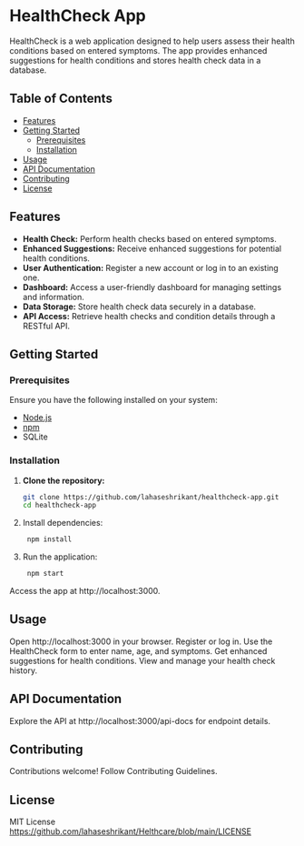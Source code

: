 # HealthCheck App

HealthCheck is a web application designed to help users assess their health conditions based on entered symptoms. The app provides enhanced suggestions for health conditions and stores health check data in a database.

## Table of Contents
- [Features](#features)
- [Getting Started](#getting-started)
  - [Prerequisites](#prerequisites)
  - [Installation](#installation)
- [Usage](#usage)
- [API Documentation](#api-documentation)
- [Contributing](#contributing)
- [License](#license)

## Features

- **Health Check:** Perform health checks based on entered symptoms.
- **Enhanced Suggestions:** Receive enhanced suggestions for potential health conditions.
- **User Authentication:** Register a new account or log in to an existing one.
- **Dashboard:** Access a user-friendly dashboard for managing settings and information.
- **Data Storage:** Store health check data securely in a database.
- **API Access:** Retrieve health checks and condition details through a RESTful API.

## Getting Started

### Prerequisites

Ensure you have the following installed on your system:

- [Node.js](https://nodejs.org/)
- [npm](https://www.npmjs.com/)
- SQLite

### Installation

1. **Clone the repository:**

   ```bash
   git clone https://github.com/lahaseshrikant/healthcheck-app.git
   cd healthcheck-app 
   
2. Install dependencies:
   
   ```bash
    npm install

3. Run the application:
   ```bash
    npm start

Access the app at http://localhost:3000.

## Usage
Open http://localhost:3000 in your browser.
Register or log in.
Use the HealthCheck form to enter name, age, and symptoms.
Get enhanced suggestions for health conditions.
View and manage your health check history.

## API Documentation
Explore the API at http://localhost:3000/api-docs for endpoint details.

## Contributing
Contributions welcome! Follow Contributing Guidelines.

## License
MIT License 
https://github.com/lahaseshrikant/Helthcare/blob/main/LICENSE
